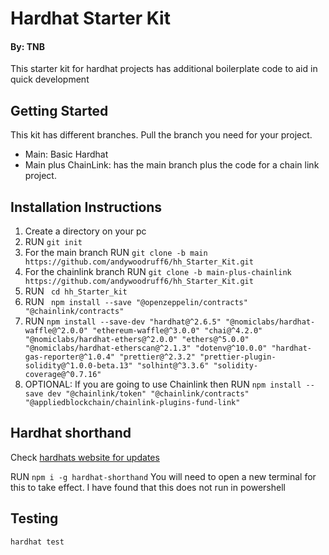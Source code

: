 # Hardhat Starter Kit
#### By: TNB

This starter kit for hardhat projects has additional boilerplate code to aid in quick development

## Getting Started
This kit has different branches. Pull the branch you need for your project.

- Main: Basic Hardhat
- Main plus ChainLink: has the main branch plus the code for a chain link project.

## Installation Instructions

1) Create a directory on your pc
2) RUN ``` git init ```
3) For the main branch RUN ``` git clone -b main https://github.com/andywoodruff6/hh_Starter_Kit.git ```
3) For the chainlink branch RUN ``` git clone -b main-plus-chainlink https://github.com/andywoodruff6/hh_Starter_Kit.git ```
4) RUN ``` cd hh_Starter_kit```
5) RUN ``` npm install --save "@openzeppelin/contracts" "@chainlink/contracts"```
6) RUN ```npm install --save-dev "hardhat@^2.6.5" "@nomiclabs/hardhat-waffle@^2.0.0" "ethereum-waffle@^3.0.0" "chai@^4.2.0" "@nomiclabs/hardhat-ethers@^2.0.0" "ethers@^5.0.0" "@nomiclabs/hardhat-etherscan@^2.1.3" "dotenv@^10.0.0" "hardhat-gas-reporter@^1.0.4" "prettier@^2.3.2" "prettier-plugin-solidity@^1.0.0-beta.13" "solhint@^3.3.6" "solidity-coverage@^0.7.16"```
8) OPTIONAL: If you are going to use Chainlink then RUN ```npm install --save dev "@chainlink/token" "@chainlink/contracts" "@appliedblockchain/chainlink-plugins-fund-link"```

## Hardhat shorthand
Check [hardhats website for updates](https://hardhat.org/guides/shorthand.html)

RUN ```npm i -g hardhat-shorthand``` You will need to open a new terminal for this to take effect.
I have found that this does not run in powershell

## Testing
```hardhat test```
